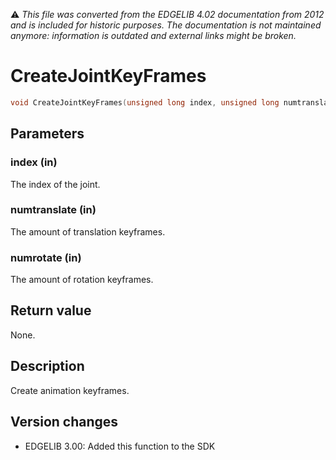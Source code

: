 :warning: _This file was converted from the EDGELIB 4.02 documentation from 2012 and is included for historic purposes. The documentation is not maintained anymore: information is outdated and external links might be broken._

# CreateJointKeyFrames


```c++
void CreateJointKeyFrames(unsigned long index, unsigned long numtranslate, unsigned long numrotate)
```

## Parameters
### index (in)
The index of the joint.

### numtranslate (in)
The amount of translation keyframes.

### numrotate (in)
The amount of rotation keyframes.

## Return value
None.

## Description
Create animation keyframes.

## Version changes
- EDGELIB 3.00: Added this function to the SDK

